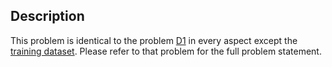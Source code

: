 ## Description

<div><p>This problem is identical to the problem <a href="https://codeforces.com/contest/1357/problem/D1">D1</a> in every aspect except the <a href="https://assets.codeforces.com/rounds/1357/training_data4.json">training dataset</a>. Please refer to that problem for the full problem statement.</p></div>
